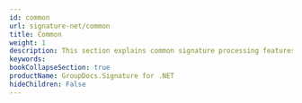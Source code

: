 ```yaml
---
id: common
url: signature-net/common
title: Common
weight: 1
description: This section explains common signature processing features of GroupDocs.Signature API.
keywords: 
bookCollapseSection: true
productName: GroupDocs.Signature for .NET
hideChildren: False
---
```

